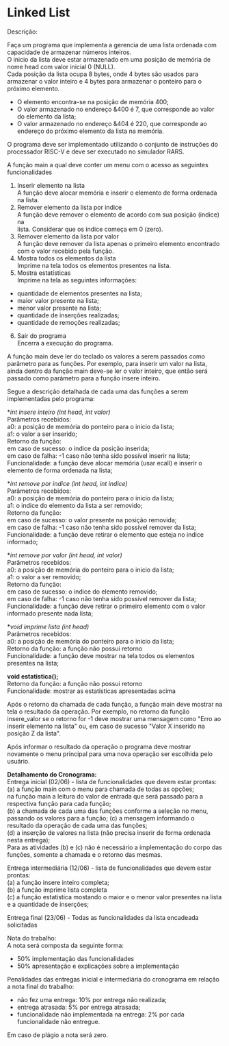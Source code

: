 # Linked List


Descrição:

Faça um programa que implementa a gerencia de uma lista ordenada com capacidade de armazenar números inteiros.  
O inicio da lista deve estar armazenado em uma posição de memória de nome head com valor inicial 0 (NULL).  
Cada posição da lista ocupa 8 bytes, onde 4 bytes são usados para armazenar o valor inteiro e 4 bytes para armazenar o ponteiro para o próximo elemento.  

- O elemento encontra-se na posição de memória 400;  
- O valor armazenado no endereço &400 é 7, que corresponde ao valor do elemento da lista;  
- O valor armazenado no endereço &404 é 220, que corresponde ao endereço do próximo elemento da lista na memória.  

O programa deve ser implementado utilizando o conjunto de instruções do processador RISC-V e deve ser executado no simulador RARS.  

A função main a qual deve conter um menu com o acesso as seguintes funcionalidades  
1) Inserir elemento na lista  
A função deve alocar memória e inserir o elemento de forma ordenada na lista.  
2) Remover elemento da lista por indice  
A função deve remover o elemento de acordo com sua posição (indice) na  
lista. Considerar que os indice começa em 0 (zero).  
3) Remover elemento da lista por valor  
A função deve remover da lista apenas o primeiro elemento encontrado com o valor recebido pela função.  
4) Mostra todos os elementos da lista  
Imprime na tela todos os elementos presentes na lista.  
5) Mostra estatísticas  
Imprime na tela as seguintes informações: 
- quantidade de elementos presentes na lista; 
- maior valor presente na lista;  
- menor valor presente na lista;  
- quantidade de inserções realizadas;   
- quantidade de remoções realizadas;  

6) Sair do programa  
Encerra a execução do programa.  

A função main deve ler do teclado os valores a serem passados como parâmetro para as funções. Por exemplo, para inserir um valor na lista, ainda dentro da função main deve-se ler o valor inteiro, que então será passado como parámetro para a função insere inteiro.

Segue a descrição detalhada de cada uma das funções a serem implementadas pelo programa:

**int insere inteiro (int *head, int valor)**  
Parâmetros recebidos:  
a0: a posição de memória do ponteiro para o inicio da lista;  
a1: o valor a ser inserido;  
Retorno da função:  
em caso de sucesso: o indice da posição inserida;  
em caso de falha: -1 caso não tenha sido possível inserir na lista;  
Funcionalidade: a função deve alocar memória (usar ecall) e inserir o elemento de forma ordenada na lista;  


**int remove por indice (int *head, int indice)**  
Parâmetros recebidos:  
a0: a posição de memória do ponteiro para o inicio da lista;  
a1: o indice do elemento da lista a ser removido;  
Retorno da função:  
em caso de sucesso: o valor presente na posição removida;  
em caso de falha: -1 caso não tenha sido possível remover da lista;  
Funcionalidade: a função deve retirar o elemento que esteja no indice informado;  

**int remove por valor (int *head, int valor)**  
Parâmetros recebidos:  
a0: a posição de memória do ponteiro para o inicio da lista;  
a1: o valor a ser removido;  
Retorno da função:  
    em caso de sucesso: o indice do elemento removido;  
    em caso de falha: -1 caso não tenha sido possível remover da lista;  
Funcionalidade: a função deve retirar o primeiro elemento com o valor informado presente nada lista;  

**void imprime lista (int *head)**  
Parâmetros recebidos:  
a0: a posição de memória do ponteiro para o inicio da lista;  
Retorno da função: a função não possui retorno  
Funcionalidade: a função deve mostrar na tela todos os elementos presentes na lista;  


**void estatistica();**  
Retorno da função: a função não possui retorno  
Funcionalidade: mostrar as estatisticas apresentadas acima  

Após o retorno da chamada de cada função, a função main deve mostrar na tela o resultado da operação. Por exemplo, no retorno da função insere_valor se o retorno for -1 deve mostrar uma mensagem como "Erro ao inserir elemento na lista" ou, em caso de
sucesso "Valor X inserido na posição Z da lista".  

Após informar o resultado da operação o programa deve mostrar novamente o menu principal para uma nova operação ser escolhida pelo usuário.  

**Detalhamento do Cronograma:**  
Entrega inicial (02/06) - lista de funcionalidades que devem estar prontas:  
(a) a função main com o menu para chamada de todas as opções;  
na função main a leitura do valor de entrada que será passado para a respectiva função para cada função;  
(b) a chamada de cada uma das funções conforme a seleção no menu, passando os valores para a função;
(c) a mensagem informando o resultado da operação de cada uma das funções;  
(d) a inserção de valores na lista (não precisa inserir de forma ordenada nesta entrega);  
Para as atividades (b) e (c) não é necessário a implementação do corpo das funções, somente a chamada e o retorno das mesmas.  


Entrega intermediária (12/06) - lista de funcionalidades que devem estar prontas:  
(a) a função insere inteiro completa;  
(b) a função imprime lista completa  
(c) a função estatistica mostando o maior e o menor valor presentes na lista e a quantidade de inserções;  

Entrega final (23/06) - Todas as funcionalidades da lista encadeada solicitadas  

Nota do trabalho:  
A nota será composta da seguinte forma:  
- 50% implementação das funcionalidades  
- 50% apresentação e explicações sobre a implementação  

Penalidades das entregas inicial e intermediária do cronograma em relação a nota final do trabalho:  
- não fez uma entrega: 10% por entrega não realizada;  
- entrega atrasada: 5% por entrega atrasada;  
- funcionalidade não implementada na entrega: 2% por cada funcionalidade não entregue.  

Em caso de plágio a nota será zero.  
